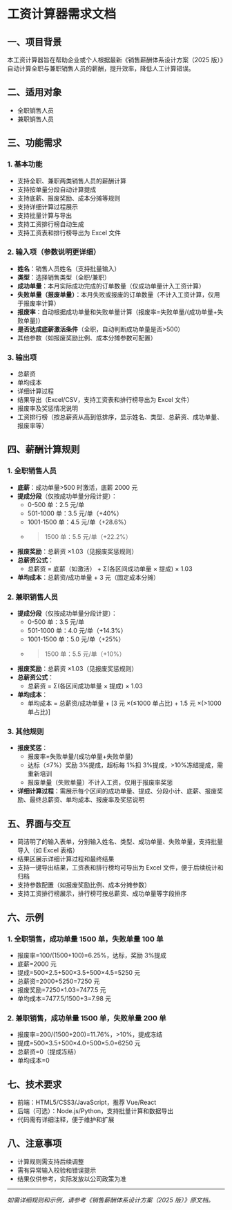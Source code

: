 # 工资计算器需求文档

## 一、项目背景

本工资计算器旨在帮助企业或个人根据最新《销售薪酬体系设计方案（2025 版）》自动计算全职与兼职销售人员的薪酬，提升效率，降低人工计算错误。

## 二、适用对象

- 全职销售人员
- 兼职销售人员

## 三、功能需求

### 1. 基本功能

- 支持全职、兼职两类销售人员的薪酬计算
- 支持按单量分段自动计算提成
- 支持底薪、报废奖励、成本分摊等规则
- 支持详细计算过程展示
- 支持批量计算与导出
- 支持工资排行榜自动生成
- 支持工资表和排行榜导出为 Excel 文件

### 2. 输入项（参数说明更详细）

- **姓名**：销售人员姓名（支持批量输入）
- **类型**：选择销售类型（全职/兼职）
- **成功单量**：本月实际成功完成的订单数量（仅成功单量计入工资计算）
- **失败单量（报废单量）**：本月失败或报废的订单数量（不计入工资计算，仅用于报废率计算）
- **报废率**：自动根据成功单量和失败单量计算（报废率=失败单量/(成功单量+失败单量)）
- **是否达成底薪激活条件**（全职，自动判断成功单量是否>500）
- 其他参数（如报废奖励比例、成本分摊参数可配置）

### 3. 输出项

- 总薪资
- 单均成本
- 详细计算过程
- 结果导出（Excel/CSV，支持工资表和排行榜导出为 Excel 文件）
- 报废率及奖惩情况说明
- 工资排行榜（按总薪资从高到低排序，显示姓名、类型、总薪资、成功单量、报废率等）

## 四、薪酬计算规则

### 1. 全职销售人员

- **底薪**：成功单量>500 时激活，底薪 2000 元
- **提成分段**（仅按成功单量分段计提）：
  - 0-500 单：2.5 元/单
  - 501-1000 单：3.5 元/单（+40%）
  - 1001-1500 单：4.5 元/单（+28.6%）
  - > 1500 单：5.5 元/单（+22.2%）
- **报废奖励**：总薪资 ×1.03（见报废奖惩规则）
- **总薪资公式**：
  - 总薪资 = 底薪（如激活） + Σ(各区间成功单量 × 提成) × 1.03
- **单均成本**：总薪资/成功单量 + 3 元（固定成本分摊）

### 2. 兼职销售人员

- **提成分段**（仅按成功单量分段计提）：
  - 0-500 单：3.5 元/单
  - 501-1000 单：4.0 元/单（+14.3%）
  - 1001-1500 单：5.0 元/单（+25%）
  - > 1500 单：5.5 元/单（+10%）
- **报废奖励**：总薪资 ×1.03（见报废奖惩规则）
- **总薪资公式**：
  - 总薪资 = Σ(各区间成功单量 × 提成) × 1.03
- **单均成本**：
  - 单均成本 = 总薪资/成功单量 + [3 元 ×(≤1000 单占比) + 1.5 元 ×(>1000 单占比)]

### 3. 其他规则

- **报废奖惩**：
  - 报废率=失败单量/(成功单量+失败单量)
  - 达标（≤7%）奖励 3%提成，超标每 1%扣 3%提成，>10%冻结提成，需重新培训
  - 报废单量（失败单量）不计入工资，仅用于报废率奖惩
- **详细计算过程**：需展示每个区间的成功单量、提成、分段小计、底薪、报废奖励、最终总薪资、单均成本、报废率及奖惩说明

## 五、界面与交互

- 简洁明了的输入表单，分别输入姓名、类型、成功单量、失败单量，支持批量导入（如 Excel 表格）
- 结果区展示详细计算过程和最终结果
- 支持一键导出结果，工资表和排行榜均可导出为 Excel 文件，便于后续统计和归档
- 支持参数配置（如报废奖励比例、成本分摊参数）
- 支持工资排行榜展示，排行榜可按总薪资、成功单量等字段排序

## 六、示例

### 1. 全职销售，成功单量 1500 单，失败单量 100 单

- 报废率=100/(1500+100)=6.25%，达标，奖励 3%提成
- 底薪=2000 元
- 提成=500×2.5+500×3.5+500×4.5=5250 元
- 总薪资=2000+5250=7250 元
- 报废奖励=7250×1.03=7477.5 元
- 单均成本=7477.5/1500+3=7.98 元

### 2. 兼职销售，成功单量 1500 单，失败单量 200 单

- 报废率=200/(1500+200)=11.76%，>10%，提成冻结
- 提成=500×3.5+500×4.0+500×5.0=6250 元
- 总薪资=0（提成冻结）
- 单均成本=0

## 七、技术要求

- 前端：HTML5/CSS3/JavaScript，推荐 Vue/React
- 后端（可选）：Node.js/Python，支持批量计算和数据导出
- 代码需有详细注释，便于维护和扩展

## 八、注意事项

- 计算规则需支持后续调整
- 需有异常输入校验和错误提示
- 结果仅供参考，实际发放以公司政策为准

---

_如需详细规则和示例，请参考《销售薪酬体系设计方案（2025 版）》原文档。_
